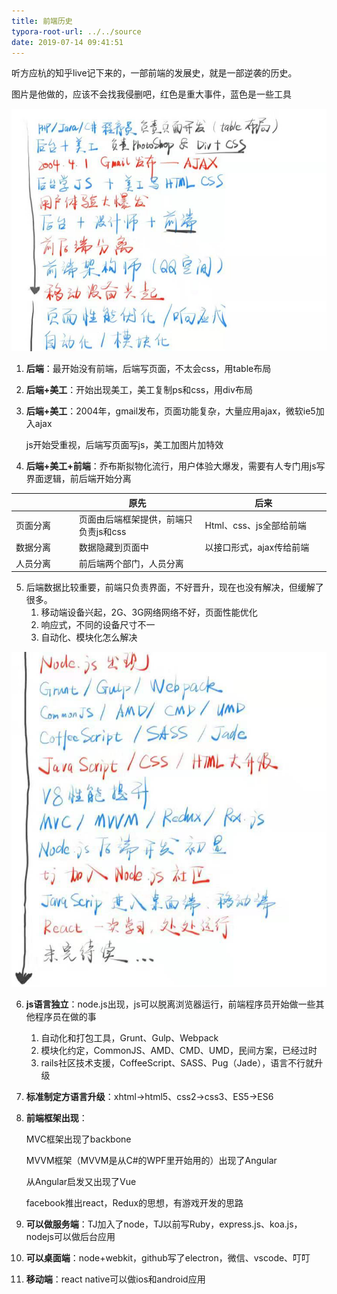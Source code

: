 ```yaml
---
title: 前端历史
typora-root-url: ../../source
date: 2019-07-14 09:41:51
---
```




听方应杭的知乎live记下来的，一部前端的发展史，就是一部逆袭的历史。

图片是他做的，应该不会找我侵删吧，红色是重大事件，蓝色是一些工具

![image-20190714094504609](/images/image-20190714094504609.png)

1. **后端**：最开始没有前端，后端写页面，不太会css，用table布局

2. **后端+美工**：开始出现美工，美工复制ps和css，用div布局

3. **后端+美工**：2004年，gmail发布，页面功能复杂，大量应用ajax，微软ie5加入ajax

   js开始受重视，后端写页面写js，美工加图片加特效

4. **后端+美工+前端**：乔布斯拟物化流行，用户体验大爆发，需要有人专门用js写界面逻辑，前后端开始分离

<style>
table th:nth-of-type(1){
width: 20%;
}
table th:nth-of-type(2){
width: 40%
;
}
table th:nth-of-type(3){
width: 40%;
}
</style>


   |          | 原先                                  | 后来                     |
   | -------- | ------------------------------------- | ------------------------ |
   | 页面分离 | 页面由后端框架提供，前端只负责js和css | Html、css、js全部给前端  |
   | 数据分离 | 数据隐藏到页面中                      | 以接口形式，ajax传给前端 |
   | 人员分离 | 前后端两个部门，人员分离              |            |

5. 后端数据比较重要，前端只负责界面，不好晋升，现在也没有解决，但缓解了很多。
   1. 移动端设备兴起，2G、3G网络网络不好，页面性能优化
   2. 响应式，不同的设备尺寸不一
   3. 自动化、模块化怎么解决

![image-20190714094525575](/images/image-20190714094525575.png)

6. **js语言独立**：node.js出现，js可以脱离浏览器运行，前端程序员开始做一些其他程序员在做的事

   1. 自动化和打包工具，Grunt、Gulp、Webpack
   2. 模块化约定，CommonJS、AMD、CMD、UMD，民间方案，已经过时
   3. rails社区技术支援，CoffeeScript、SASS、Pug（Jade），语言不行就升级

7. **标准制定方语言升级**：xhtml&rarr;html5、css2&rarr;css3、ES5&rarr;ES6

8. **前端框架出现**：

   MVC框架出现了backbone

   MVVM框架（MVVM是从C#的WPF里开始用的）出现了Angular

   从Angular启发又出现了Vue

   facebook推出react，Redux的思想，有游戏开发的思路

9. **可以做服务端**：TJ加入了node，TJ以前写Ruby，express.js、koa.js，nodejs可以做后台应用

10. **可以桌面端**：node+webkit，github写了electron，微信、vscode、叮叮

11. **移动端**：react native可以做ios和android应用